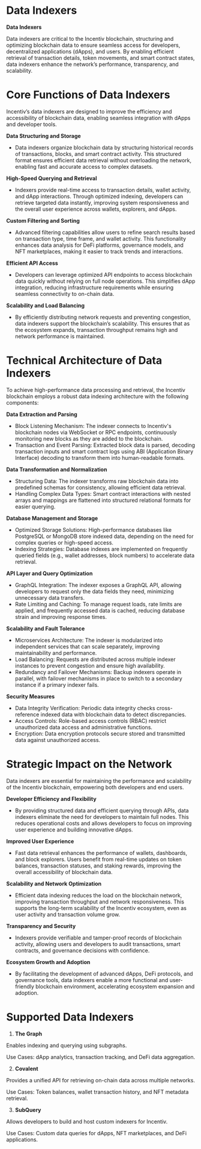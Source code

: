


# Data Indexers

**Data Indexers**

Data indexers are critical to the Incentiv blockchain, structuring and optimizing blockchain data to ensure seamless access for developers, decentralized applications (dApps), and users. By enabling efficient retrieval of transaction details, token movements, and smart contract states, data indexers enhance the network’s performance, transparency, and scalability.

# Core Functions of Data Indexers

Incentiv’s data indexers are designed to improve the efficiency and accessibility of blockchain data, enabling seamless integration with dApps and developer tools.

**Data Structuring and Storage**

* Data indexers organize blockchain data by structuring historical records of transactions, blocks, and smart contract activity. This structured format ensures efficient data retrieval without overloading the network, enabling fast and accurate access to complex datasets.

**High-Speed Querying and Retrieval**

* Indexers provide real-time access to transaction details, wallet activity, and dApp interactions. Through optimized indexing, developers can retrieve targeted data instantly, improving system responsiveness and the overall user experience across wallets, explorers, and dApps.

**Custom Filtering and Sorting**

* Advanced filtering capabilities allow users to refine search results based on transaction type, time frame, and wallet activity. This functionality enhances data analysis for DeFi platforms, governance models, and NFT marketplaces, making it easier to track trends and interactions.

**Efficient API Access**

* Developers can leverage optimized API endpoints to access blockchain data quickly without relying on full node operations. This simplifies dApp integration, reducing infrastructure requirements while ensuring seamless connectivity to on-chain data.

**Scalability and Load Balancing**

* By efficiently distributing network requests and preventing congestion, data indexers support the blockchain’s scalability. This ensures that as the ecosystem expands, transaction throughput remains high and network performance is maintained.

# Technical Architecture of Data Indexers

To achieve high-performance data processing and retrieval, the Incentiv blockchain employs a robust data indexing architecture with the following components:

**Data Extraction and Parsing**

* Block Listening Mechanism: The indexer connects to Incentiv's blockchain nodes via WebSocket or RPC endpoints, continuously monitoring new blocks as they are added to the blockchain.
* Transaction and Event Parsing: Extracted block data is parsed, decoding transaction inputs and smart contract logs using ABI (Application Binary Interface) decoding to transform them into human-readable formats.

**Data Transformation and Normalization**

* Structuring Data: The indexer transforms raw blockchain data into predefined schemas for consistency, allowing efficient data retrieval.
* Handling Complex Data Types: Smart contract interactions with nested arrays and mappings are flattened into structured relational formats for easier querying.

**Database Management and Storage**

* Optimized Storage Solutions: High-performance databases like PostgreSQL or MongoDB store indexed data, depending on the need for complex queries or high-speed access.
* Indexing Strategies: Database indexes are implemented on frequently queried fields (e.g., wallet addresses, block numbers) to accelerate data retrieval.

**API Layer and Query Optimization**

* GraphQL Integration: The indexer exposes a GraphQL API, allowing developers to request only the data fields they need, minimizing unnecessary data transfers.
* Rate Limiting and Caching: To manage request loads, rate limits are applied, and frequently accessed data is cached, reducing database strain and improving response times.

**Scalability and Fault Tolerance**

* Microservices Architecture: The indexer is modularized into independent services that can scale separately, improving maintainability and performance.
* Load Balancing: Requests are distributed across multiple indexer instances to prevent congestion and ensure high availability.
* Redundancy and Failover Mechanisms: Backup indexers operate in parallel, with failover mechanisms in place to switch to a secondary instance if a primary indexer fails.

**Security Measures**

* Data Integrity Verification: Periodic data integrity checks cross-reference indexed data with blockchain data to detect discrepancies.
* Access Controls: Role-based access controls (RBAC) restrict unauthorized data access and administrative functions.
* Encryption: Data encryption protocols secure stored and transmitted data against unauthorized access.



# Strategic Impact on the Network

Data indexers are essential for maintaining the performance and scalability of the Incentiv blockchain, empowering both developers and end users.

**Developer Efficiency and Flexibility**

* By providing structured data and efficient querying through APIs, data indexers eliminate the need for developers to maintain full nodes. This reduces operational costs and allows developers to focus on improving user experience and building innovative dApps.

**Improved User Experience**

* Fast data retrieval enhances the performance of wallets, dashboards, and block explorers. Users benefit from real-time updates on token balances, transaction statuses, and staking rewards, improving the overall accessibility of blockchain data.


**Scalability and Network Optimization**

* Efficient data indexing reduces the load on the blockchain network, improving transaction throughput and network responsiveness. This supports the long-term scalability of the Incentiv ecosystem, even as user activity and transaction volume grow.

**Transparency and Security**

* Indexers provide verifiable and tamper-proof records of blockchain activity, allowing users and developers to audit transactions, smart contracts, and governance decisions with confidence.

**Ecosystem Growth and Adoption**

* By facilitating the development of advanced dApps, DeFi protocols, and governance tools, data indexers enable a more functional and user-friendly blockchain environment, accelerating ecosystem expansion and adoption.

# Supported Data Indexers

1. **The Graph**

Enables indexing and querying using subgraphs.

Use Cases: dApp analytics, transaction tracking, and DeFi data aggregation.

2. **Covalent**

Provides a unified API for retrieving on-chain data across multiple networks.

Use Cases: Token balances, wallet transaction history, and NFT metadata retrieval.

3. **SubQuery**

Allows developers to build and host custom indexers for Incentiv.

Use Cases: Custom data queries for dApps, NFT marketplaces, and DeFi applications.

          